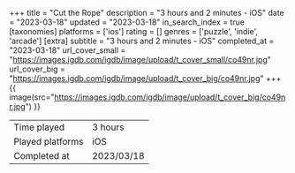 +++
title = "Cut the Rope"
description = "3 hours and 2 minutes - iOS"
date = "2023-03-18"
updated = "2023-03-18"
in_search_index = true
[taxonomies]
platforms = ['ios']
rating = []
genres = ['puzzle', 'indie', 'arcade']
[extra]
subtitle = "3 hours and 2 minutes - iOS"
completed_at = "2023-03-18"
url_cover_small = "https://images.igdb.com/igdb/image/upload/t_cover_small/co49nr.jpg"
url_cover_big = "https://images.igdb.com/igdb/image/upload/t_cover_big/co49nr.jpg"
+++
{{ image(src="https://images.igdb.com/igdb/image/upload/t_cover_big/co49nr.jpg") }}

|              |            |
| ------------ | ---------- |
| Time played  | 3 hours |
| Played platforms    | iOS |
| Completed at | 2023/03/18 |


